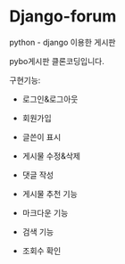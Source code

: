 # Django-forum
python - django 이용한 게시판 

pybo게시판 클론코딩입니다.


구현기능:

* 로그인&로그아웃

* 회원가입

* 글쓴이 표시

* 게시물 수정&삭제 

* 댓글 작성 

* 게시물 추천 기능

* 마크다운 기능

* 검색 기능

* 조회수 확인


